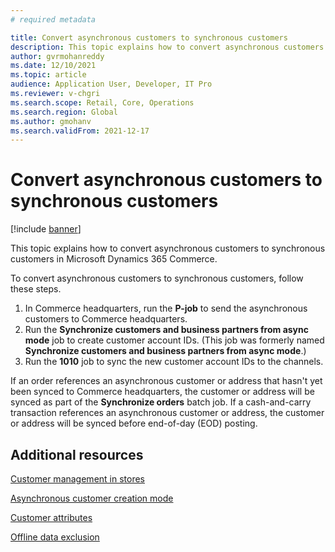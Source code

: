 ```yaml
---
# required metadata

title: Convert asynchronous customers to synchronous customers
description: This topic explains how to convert asynchronous customers to synchronous customers in Microsoft Dynamics 365 Commerce.
author: gvrmohanreddy
ms.date: 12/10/2021
ms.topic: article
audience: Application User, Developer, IT Pro
ms.reviewer: v-chgri
ms.search.scope: Retail, Core, Operations
ms.search.region: Global
ms.author: gmohanv
ms.search.validFrom: 2021-12-17
---
```


# Convert asynchronous customers to synchronous customers

[!include [banner](includes/banner.md)]

This topic explains how to convert asynchronous customers to synchronous customers in Microsoft Dynamics 365 Commerce.

To convert asynchronous customers to synchronous customers, follow these steps.

1. In Commerce headquarters, run the **P-job** to send the asynchronous customers to Commerce headquarters.
1. Run the **Synchronize customers and business partners from async mode** job to create customer account IDs. (This job was formerly named **Synchronize customers and business partners from async mode**.)
1. Run the **1010** job to sync the new customer account IDs to the channels.

If an order references an asynchronous customer or address that hasn't yet been synced to Commerce headquarters, the customer or address will be synced as part of the **Synchronize orders** batch job. If a cash-and-carry transaction references an asynchronous customer or address, the customer or address will be synced before end-of-day (EOD) posting.

## Additional resources

[Customer management in stores](/customer-mgmt-stores.md)

[Asynchronous customer creation mode](async-customer-mode.md)

[Customer attributes](dev-itpro/customer-attributes.md)

[Offline data exclusion](dev-itpro/implementation-considerations-cdx.md#offline-data-exclusion)
